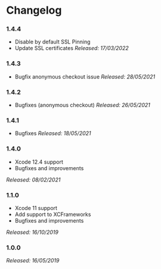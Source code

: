 # Changelog

### 1.4.4
* Disable by default SSL Pinning
* Update SSL certificates 
*Released: 17/03/2022*

### 1.4.3
* Bugfix anonymous checkout issue
*Released: 28/05/2021*

### 1.4.2
* Bugfixes (anonymous checkout)
*Released: 26/05/2021*

### 1.4.1
* Bugfixes
*Released: 18/05/2021*

### 1.4.0
* Xcode 12.4 support
* Bugfixes and improvements

*Released: 08/02/2021*

### 1.1.0
* Xcode 11 support
* Add support to XCFrameworks
* Bugfixes and improvements

*Released: 16/10/2019*

### 1.0.0
*Released: 16/05/2019*
